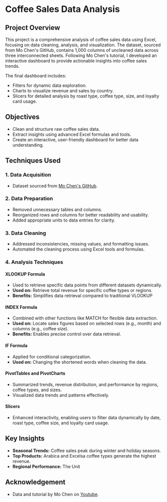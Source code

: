 # Coffee Sales Data Analysis

## Project Overview
This project is a comprehensive analysis of coffee sales data using Excel, focusing on data cleaning, analysis, and visualization. The dataset, sourced from Mo Chen's GitHub, contains 1,000 columns of uncleaned data across three interconnected sheets. Following Mo Chen's tutorial, I developed an interactive dashboard to provide actionable insights into coffee sales trends.

The final dashboard includes:
- Filters for dynamic data exploration.
- Charts to visualize revenue and sales by country.
- Slicers for detailed analysis by roast type, coffee type, size, and loyalty card usage.

## Objectives
- Clean and structure raw coffee sales data.
- Extract insights using advanced Excel formulas and tools.
- Create an interactive, user-friendly dashboard for better data understanding.

## Techniques Used

### 1. Data Acquisition
- Dataset sourced from [Mo Chen's GitHub](https://github.com).

### 2. Data Preparation
- Removed unnecessary tables and columns.
- Reorganized rows and columns for better readability and usability.
- Added appropriate units to data entries for clarity.

### 3. Data Cleaning
- Addressed inconsistencies, missing values, and formatting issues.
- Automated the cleaning process using Excel tools and formulas.

### 4. Analysis Techniques
#### **XLOOKUP Formula**
- Used to retrieve specific data points from different datasets dynamically.
- **Used on:** Retrieve total revenue for specific coffee types or regions.
- **Benefits:** Simplifies data retrieval compared to traditional VLOOKUP

#### **INDEX Formula**
- Combined with other functions like MATCH for flexible data extraction.
- **Used on:** Locate sales figures based on selected rows (e.g., month) and columns (e.g., coffee size).
- **Benefits:** Enables precise control over data retrieval.

#### **IF Formula**
- Applied for conditional categorization.
- **Used on:** Changing the shortened words when cleaning the data.

#### **PivotTables and PivotCharts**
- Summarized trends, revenue distribution, and performance by regions, coffee types, and sizes.
- Visualized data trends and patterns effectively.

#### **Slicers**
- Enhanced interactivity, enabling users to filter data dynamically by date, roast type, coffee size, and loyalty card usage.

## Key Insights
- **Seasonal Trends:** Coffee sales peak during winter and holiday seasons.
- **Top Products:** Arabica and Excelsa coffee types generate the highest revenue.
- **Regional Performance:** The Unit

## Acknowledgement 
- Data and tutorial by Mo Chen on [Youtube](https://www.youtube.com/watch?v=m13o5aqeCbM).

